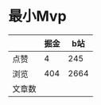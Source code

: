 # 最小Mvp

|        | 掘金 | b站  |
| ------ | ---- | ---- |
| 点赞   | 4    |  245   |
| 浏览   | 404    |  2664    |
| 文章数 |     |     |


